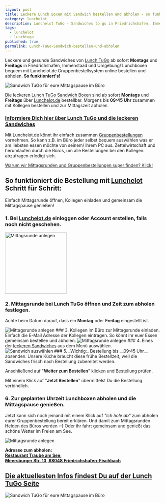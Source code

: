 ```yaml
---
layout: post
title: Leckere Lunch Boxen mit Sandwich bestellen und abholen - so funktioniert's!
category: lunchelot
description: Lunchelot TuGo - Sandwiches to go in Friedrichshafen, Immenstaad. So funktioniert die Bestellung
tags:
  - lunchelot
  - lunchtugo
published: true
permalink: Lunch-TuGo-Sandwich-bestellen-und-abholen
---
```


Leckere und gesunde Sandwiches von <a target="_blank" href="https://lunchelot.de/tugo">Lunch TuGo</a> ab sofort __Montags__
und __Freitags__ in Friedrichshafen, Immenstaad und Umgebung!
Lunchboxen bequem mit Lunchelot.de Gruppenbestellsystem online bestellen und abholen. __So funktioniert's!__

<img src="{{site.baseurl}}assets/TuGo/LunchTugo_Sandwich.jpg" alt="Sandwich TuGo für eure Mittagspause im Büro" />

<!-- more -->

Die leckeren [Lunch TuGo Sandwich Boxen]({{site.url}}/Lunch-TuGo-leckeres-fuer-unterwegs-und-buero)
sind ab sofort __Montags__ und __Freitags__ über <a href="https://lunchelot.de">Lunchelot.de</a> bestellbar.
Morgens bis __09:45 Uhr__ zusammen mit Kollegen bestellen und zur Mittagszeit abholen.

### <a target="_blank" href="https://lunchelot.de/tugo">Informiere Dich hier über __Lunch TuGo__ und die leckeren Sandwiches</a>

Mit Lunchelot.de könnt ihr einfach zusammen <a href="http://blog.lunchelot.de/handbuch/user/lunchelot-was-ist-eine-mittagsrunde.html">Gruppenbestellungen</a> vornehmen.
So kann z.B. im Büro jeder selbst bequem auswählen was er am liebsten essen möchte von seinem/ ihrem PC aus. Zettelwirtschaft und herumlaufen durch die Büros, um alle Bestellungen bei den Kollegen abzufragen erledigt sich.

<a target="_blank" href="http://blog.lunchelot.de/handbuch/user/lunchelot-was-ist-eine-mittagsrunde.html">Warum wir Mittagsrunden und Gruppenbestellungen super finden? Klick!</a>



## So funktioniert die Bestellung mit <a href="https://lunchelot.de">Lunchelot</a> Schritt für Schritt:

Einfach Mittagsrunde öffnen, Kollegen einladen und gemeinsam die Mittagspause genießen!

### 1. Bei <a href="https://lunchelot.de/signin">Lunchelot.de</a> einloggen oder Account erstellen, falls noch nicht geschehen.

<img src="{{site.baseurl}}assets/tugo_bestellen/tugo-bestellen-login.png" width="200" alt="Mittagsrunde anlegen" />

### 2. Mittagsrunde bei __Lunch TuGo__ öffnen und Zeit zum abholen festlegen.
Achte beim Datum darauf, dass ein __Montag__ oder __Freitag__ eingestellt ist.

<img src="{{site.baseurl}}assets/tugo_bestellen/tugo-bestellen-1.jpg" alt="Mittagsrunde anlegen" />
### 3. Kollegen im Büro zur Mittagsrunde einladen.
Einfach die E-Mail Adresse der Kollegen eintragen. So könnt ihr euer Essen gemeinsam bestellen und abholen. 

<img src="{{site.baseurl}}assets/tugo_bestellen/tugo-bestellen-2.png" alt="Mittagsrunde anlegen" />
### 4. Eines der <a target="_blank" href="https://lunchelot.de/tugo">leckeren Sandwiches</a> aus dem Menü auswählen.

<img src="{{site.baseurl}}assets/tugo_bestellen/tugo-bestellen-3.png" alt="Sandwich auswählen" />
### 5. _Wichtig:_ Bestellung bis __09:45 Uhr__ absenden. Unsere Küche braucht diese frühe Bestellzeit, weil die Sandwiches frisch nach Bestellung zubereitet werden.

Anschließend auf "__Weiter zum Bestellen__" klicken und Bestellung prüfen.

Mit einem Klick auf "__Jetzt Bestellen__" übermittelst Du die Bestellung verbindlich.
### 6. Zur geplanten Uhrzeit Lunchboxen abholen und die Mittagspause genießen.

Jetzt kann sich noch jemand mit einem Klick auf _"Ich hole ab"_ zum abholen eurer Gruppenbestellung bereit erklären. Und damit zum Mittagsrunden Helden des Büros werden :-)
Oder ihr fahrt gemeinsam und genießt das schöne Wetter im Freien am See.

<img src="{{site.baseurl}}assets/tugo_bestellen/tugo-bestellen-4.png" alt="Mittagsrunde anlegen" />

__Adresse zum abholen:__<br/>
__<a href="https://www.google.de/maps/place/Traube/@47.6698841,9.4087835,17.62z/data=!4m6!1m3!3m2!1s0x479affc365cac38d:0x4ceeed2234d3aa04!2sTraube+am+See!3m1!1s0x0000000000000000:0x956b829fc4e69adc">Restaurant Traube am See,<br/> Meersburger Str. 13, 88048 Friedrichshafen-Fischbach</a>__

## <a href="https://lunchelot.de/tugo">Die aktuellesten Infos findest Du auf der Lunch TuGo Seite</a>
<img src="{{site.baseurl}}assets/TuGo/LunchTugoBox.jpg" alt="Sandwich TuGo für eure Mittagspause im Büro" />


